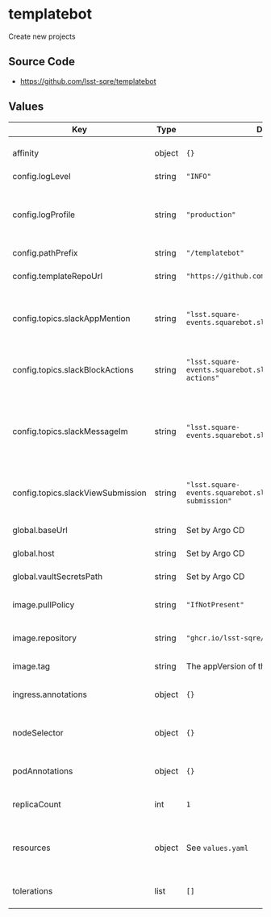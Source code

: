 # templatebot

Create new projects

## Source Code

* <https://github.com/lsst-sqre/templatebot>

## Values

| Key | Type | Default | Description |
|-----|------|---------|-------------|
| affinity | object | `{}` | Affinity rules for the templatebot deployment pod |
| config.logLevel | string | `"INFO"` | Logging level |
| config.logProfile | string | `"production"` | Logging profile (`production` for JSON, `development` for human-friendly) |
| config.pathPrefix | string | `"/templatebot"` | URL path prefix |
| config.templateRepoUrl | string | `"https://github.com/lsst/templates"` | URL for the template repository |
| config.topics.slackAppMention | string | `"lsst.square-events.squarebot.slack.app.mention"` | Kafka topic name for the Slack `app_mention` events |
| config.topics.slackBlockActions | string | `"lsst.square-events.squarebot.slack.interaction.block-actions"` | Kafka topic for Slack `block_actions` interaction events |
| config.topics.slackMessageIm | string | `"lsst.square-events.squarebot.slack.message.im"` | Kafka topic name for the Slack `message.im` events (direct message channels) |
| config.topics.slackViewSubmission | string | `"lsst.square-events.squarebot.slack.interaction.view-submission"` | Kafka topic for Slack `view_submission` interaction events |
| global.baseUrl | string | Set by Argo CD | Base URL for the environment |
| global.host | string | Set by Argo CD | Host name for ingress |
| global.vaultSecretsPath | string | Set by Argo CD | Base path for Vault secrets |
| image.pullPolicy | string | `"IfNotPresent"` | Pull policy for the templatebot image |
| image.repository | string | `"ghcr.io/lsst-sqre/templatebot"` | Image to use in the templatebot deployment |
| image.tag | string | The appVersion of the chart | Tag of image to use |
| ingress.annotations | object | `{}` | Additional annotations for the ingress rule |
| nodeSelector | object | `{}` | Node selection rules for the templatebot deployment pod |
| podAnnotations | object | `{}` | Annotations for the templatebot deployment pod |
| replicaCount | int | `1` | Number of web deployment pods to start |
| resources | object | See `values.yaml` | Resource limits and requests for the templatebot deployment pod |
| tolerations | list | `[]` | Tolerations for the templatebot deployment pod |
